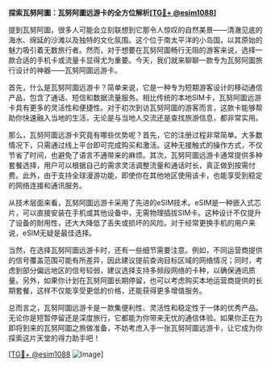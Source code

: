 **探索瓦努阿圖：瓦努阿圖远游卡的全方位解析[[TG💪+ @esim1088](https://t.me/s/esim1088)]**

提到瓦努阿圖，很多人可能会立刻联想到它那令人惊叹的自然美景——清澈见底的海水、绵延的沙滩以及独特的文化氛围。这个位于南太平洋的小岛国，以其原始的魅力吸引着无数旅行者。然而，对于想要在瓦努阿圖畅行无阻的游客来说，选择一款合适的手机卡或流量卡显得尤为重要。今天，我们就来聊聊一款专为瓦努阿圖旅行设计的神器——瓦努阿圖远游卡。

首先，什么是瓦努阿圖远游卡？简单来说，它是一种专为短期游客设计的移动通信产品，包含了通话、短信和数据流量服务。相比传统的本地SIM卡，瓦努阿圖远游卡具有更多的灵活性和便捷性。对于初次到访瓦努阿圖的游客而言，这款卡能够帮助你快速融入当地的生活，无论是与当地人交流还是查找旅游信息，都非常实用。

那么，瓦努阿圖远游卡究竟有哪些优势呢？首先，它的注册过程非常简单。大多数情况下，只需通过线上平台即可完成购买和激活。这种无接触式的操作方式，不仅节省了时间，也避免了语言不通带来的麻烦。其次，瓦努阿圖远游卡通常提供多种套餐选择，用户可以根据自己的需求灵活调整流量和通话时长，真正做到按需付费。此外，由于支持全球漫游功能，即使你在其他地区使用该卡，也能享受到稳定的网络连接和通讯服务。

从技术层面来看，瓦努阿圖远游卡采用了先进的eSIM技术。eSIM是一种嵌入式芯片，可以直接安装在手机或其他设备中，无需物理插拔SIM卡。这种设计不仅提升了设备的耐用性，还大大降低了丢失或损坏的风险。对于经常更换手机的用户来说，eSIM无疑是最佳选择。

当然，在选择瓦努阿圖远游卡时，还有一些细节需要注意。例如，不同运营商提供的信号覆盖范围可能有所差异，因此建议提前查询目标区域的网络情况；同时，考虑到部分偏远地区的信号较弱，建议选择支持多频段网络的卡种，以确保通讯质量。另外，如果你计划在瓦努阿圖长期停留，也可以考虑购买本地运营商提供的长期套餐，这样不仅能享受更低的价格，还能获得更多增值服务。

总而言之，瓦努阿圖远游卡是一款集便利性、灵活性和稳定性于一体的优秀产品。无论你是短暂停留还是深度旅行，它都能为你带来无忧的通信体验。如果你正在为即将到来的瓦努阿圖之旅做准备，不妨考虑入手一张瓦努阿圖远游卡，让它成为你探索这片天堂的得力助手吧！

[[TG💪+ @esim1088](https://t.me/s/esim1088) ![Image](https://i.postimg.cc/4NQfJmqS/Snipaste-2025-05-13-00-14-12.png)]